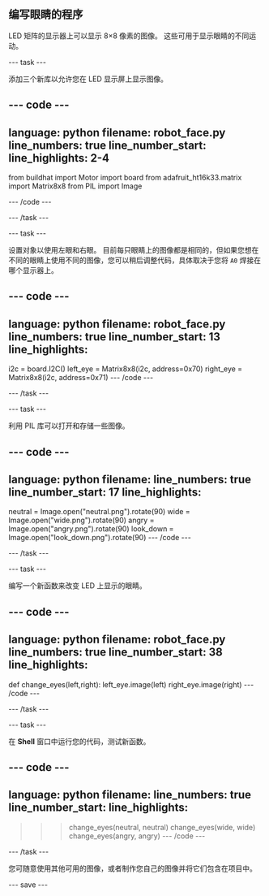 ## 编写眼睛的程序

LED 矩阵的显示器上可以显示 8×8 像素的图像。 这些可用于显示眼睛的不同运动。

--- task ---

添加三个新库以允许您在 LED 显示屏上显示图像。

--- code ---
---
language: python filename: robot_face.py line_numbers: true line_number_start:
line_highlights: 2-4
---
from buildhat import Motor import board from adafruit_ht16k33.matrix import Matrix8x8 from PIL import Image

--- /code ---

--- /task ---

--- task ---

设置对象以使用左眼和右眼。 目前每只眼睛上的图像都是相同的，但如果您想在不同的眼睛上使用不同的图像，您可以稍后调整代码，具体取决于您将 `A0` 焊接在哪个显示器上。

--- code ---
---
language: python filename: robot_face.py line_numbers: true line_number_start: 13
line_highlights:
---

i2c = board.I2C() left_eye = Matrix8x8(i2c, address=0x70) right_eye = Matrix8x8(i2c, address=0x71) --- /code ---

--- /task ---

--- task ---

利用 PIL 库可以打开和存储一些图像。

--- code ---
---
language: python filename: line_numbers: true line_number_start: 17
line_highlights:
---

neutral = Image.open("neutral.png").rotate(90) wide = Image.open("wide.png").rotate(90) angry = Image.open("angry.png").rotate(90) look_down = Image.open("look_down.png").rotate(90) --- /code ---

--- /task ---

--- task ---

编写一个新函数来改变 LED 上显示的眼睛。

--- code ---
---
language: python filename: robot_face.py line_numbers: true line_number_start: 38
line_highlights:
---
def change_eyes(left,right): left_eye.image(left) right_eye.image(right) --- /code ---

--- /task ---

--- task ---

在 **Shell** 窗口中运行您的代码，测试新函数。

--- code ---
---
language: python filename: line_numbers: true line_number_start:
line_highlights:
---
> > > change_eyes(neutral, neutral) change_eyes(wide, wide) change_eyes(angry, angry) --- /code ---

--- /task ---

您可随意使用其他可用的图像，或者制作您自己的图像并将它们包含在项目中。

--- save ---
